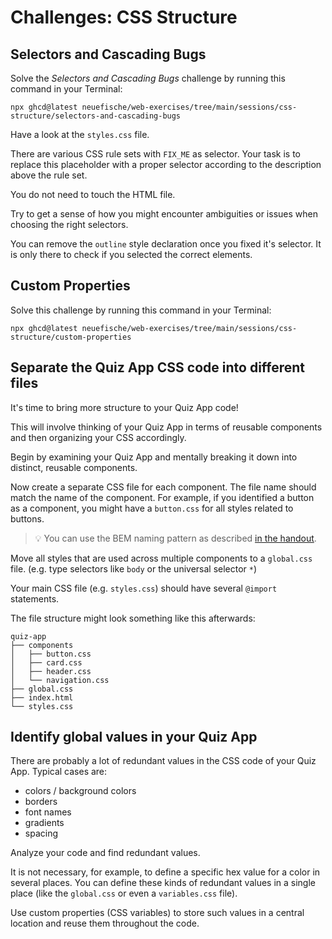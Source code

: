 # Challenges: CSS Structure

## Selectors and Cascading Bugs

Solve the _Selectors and Cascading Bugs_ challenge by running this command in your Terminal:

```
npx ghcd@latest neuefische/web-exercises/tree/main/sessions/css-structure/selectors-and-cascading-bugs
```

Have a look at the `styles.css` file.

There are various CSS rule sets with `FIX_ME` as selector. Your task is to replace this placeholder
with a proper selector according to the description above the rule set.

You do not need to touch the HTML file.

Try to get a sense of how you might encounter ambiguities or issues when choosing the right
selectors.

You can remove the `outline` style declaration once you fixed it's selector. It is only there to
check if you selected the correct elements.

## Custom Properties

Solve this challenge by running this command in your Terminal:

```
npx ghcd@latest neuefische/web-exercises/tree/main/sessions/css-structure/custom-properties
```

## Separate the Quiz App CSS code into different files

It's time to bring more structure to your Quiz App code!

This will involve thinking of your Quiz App in terms of reusable components and then organizing your CSS accordingly.

Begin by examining your Quiz App and mentally breaking it down into distinct, reusable components.

Now create a separate CSS file for each component. The file name should match the name of the component. For example, if you identified a button as a component, you might have a `button.css` for all styles related to buttons.

> 💡 You can use the BEM naming pattern as described [in the handout](./css-structure.md/#BEM).

Move all styles that are used across multiple components to a `global.css` file. (e.g. type
selectors like `body` or the universal selector `*`)

Your main CSS file (e.g. `styles.css`) should have several `@import` statements.

The file structure might look something like this afterwards:

```
quiz-app
├── components
│   ├── button.css
│   ├── card.css
│   ├── header.css
│   └── navigation.css
├── global.css
├── index.html
└── styles.css
```

## Identify global values in your Quiz App

There are probably a lot of redundant values in the CSS code of your Quiz App. Typical cases are:

- colors / background colors
- borders
- font names
- gradients
- spacing

Analyze your code and find redundant values.

It is not necessary, for example, to define a specific hex value for a color in several places. You
can define these kinds of redundant values in a single place (like the `global.css` or even a
`variables.css` file).

Use custom properties (CSS variables) to store such values in a central location and reuse them
throughout the code.
